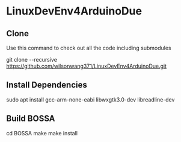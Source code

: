 # LinuxDevEnv4ArduinoDue

## Clone

Use this command to check out all the code including submodules

git clone --recursive https://github.com/wilsonwang371/LinuxDevEnv4ArduinoDue.git


## Install Dependencies

sudo apt install gcc-arm-none-eabi libwxgtk3.0-dev libreadline-dev 


## Build BOSSA

cd BOSSA
make
make install
